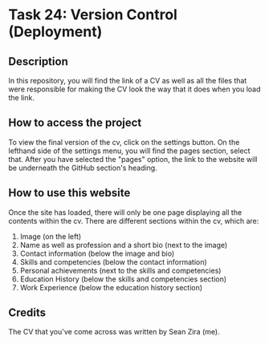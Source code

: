 # Task 24: Version Control (Deployment)

## Description
In this repository, you will find the link of a CV as well as all the files that were responsible for making the CV look the way that it does when you load the link.

## How to access the project
To view the final version of the cv, click on the settings button. On the lefthand side of the settings menu, you will find the pages section, select that. After you have selected the "pages" option, the link to the website will be underneath the GitHub section's heading.

## How to use this website
Once the site has loaded, there will only be one page displaying all the contents within the cv. There are different sections within the cv, which are:

1. Image (on the left)
2. Name as well as profession and a short bio (next to the image)
3. Contact information (below the image and bio)
4. Skills and competencies (below the contact information)
5. Personal achievements (next to the skills and competencies)
6. Education History (below the skills and competencies section)
7. Work Experience (below the education history section)

## Credits

The CV that you've come across was written by Sean Zira (me).
